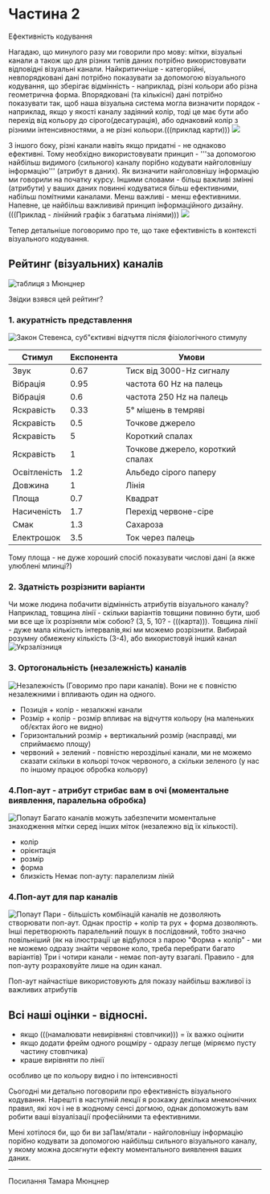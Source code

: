 # Частина 2
Ефективність кодування

Нагадаю, що минулого разу ми говорили про мову: мітки, візуальні канали  а також що для різних типів даних потрібно використовувати відповідні візуальні канали. Найкритичніше - категорійні, невпорядковані дані потрібно показувати за допомогою візуального кодування, що зберігає відмінність - наприклад, різні кольори або різна геометрична форма. Впорядковані (та кількісні) дані потрібно показувати так, щоб наша візуальна система могла визначити порядок - наприклад, якщо у якості каналу задіяний колір, тоді це має бути або перехід від кольору до сірого(десатурація), або однаковий колір з різними інтенсивностями, а не різні кольори.(((приклад карти))) ![](figures/week02/fig_01_16.png)   

З іншого боку, різні канали навіть якщо придатні - не однаково ефективні. Тому необхідно використовувати принцип - '''за допомогою найбільш видимого (сильного) каналу порібно кодувати найголовнішу інформацію''' (атрибут в даних). Як визначити найголовнішу інформацію ми говорили на початку курсу. Іншими словами - більш важливі змінні (атрибути) у ваших даних повинні кодуватися більш ефективними, набільш помітними каналами. Менш важливі - менш ефективними. Напевне, це найбільш важлививй принцип інформаційного дизайну. (((Приклад - лінійний графік з багатьма лініями))) ![](figures/week02/fig_02_01.png) 

Тепер детальніше поговоримо про те, що таке ефективність в контексті візуального кодування.

## Рейтинг (візуальних) каналів
![таблиця з Мюнцнер](figures/week02/fig_02_02.png) 


Звідки взявся цей рейтинг?

### 1. акуратність представлення
![Закон Стевенса, суб"єктивні відчуття після фізіологічного стимулу ](figures/week02/fig_02_03.png)  

Стимул|Експонента|Умови
---|---|---
Звук| 	0.67 | Тиск від 3000-Hz сигналу
Вібрація|0.95| частота 60 Hz на палець
Вібрація|0.6|частота 250 Hz на палець
Яскравість|0.33|5° мішень в темряві
Яскравість|0.5|Точкове джерело
Яскравість|5|Короткий спалах
Яскравість|1|Точкове джерело, короткий спалах
Освітленість|1.2|Альбедо сірого паперу 
Довжина| 1| Лінія
Площа|0.7|Квадрат
Насиченість|1.7|Перехід червоне-сіре
Смак|1.3|Сахароза
Електрошок|3.5|Ток через палець

Тому площа - не дуже хороший спосіб показувати числові дані (а якже улюблені млинці?)

### 2. Здатність розрізнити варіанти
Чи може людина побачити відмінність атрибутів візуального каналу? Наприклад, товщина лінії - скільки варіантів товщини повинно бути, шоб ми все ще їх розрізняли між собою? (3, 5, 10? - (((карта))). Товщина лінії - дуже мала кількість інтервалів,які ми можемо розрізнити. Вибирай розумну обмежену кількість (3-4), або використовуй інший канал
![Укрзалізниця](figures/week02/fig_01_17.png)  

### 3. Ортогональність (незалежність) каналів


![Незалежність](figures/week02/fig_02_04.png)
(Говоримо про пари каналів). Вони не є повністю незалежними і впливають один на одного. 
* Позиція + колір - незалкжні канали
* Розмір + колір - розмір впливає на відчуття кольору (на маленьких об/єктах його не видно)
* Горизонтальний розмір + вертикальний розмір (насправді, ми сприймаємо площу)
* червоний + зелений - повністю нероздільні канали, ми не можемо сказати скільки в кольорі точок червоного, а скільки зеленого (у нас по іншому працює обробка кольору)

### 4.Поп-аут - атрибут стрибає вам в очі (моментальне виявлення, паралельна обробка)
![Попаут](figures/week02/fig_02_05.png)
Багато каналів можуть забезпечити моментальне знаходження мітки серед інших міток (незалежно від їх кількості).
* колір
* орієнтація
* розмір
* форма
* близкість
Немає поп-ауту: паралелизм ліній


### 4.Поп-аут для пар каналів
![Попаут](figures/week02/fig_02_06.png)
Пари - більшість комбінацій каналів не дозволяють створювати поп-аут. Однак простір + колір та рух + форма дозволяють. Інші перетворюють паралельний пошук в послідовний, тобто значно повільніший (як на ілюстрації це відбулося з парою "Форма + колір" - ми не можемо одразу знайти червоне коло, треба перебрати багато варіантів)
Три і чотири канали - немає поп-ауту взагалі. Правило - для поп-ауту розраховуйте лише на один канал.


Поп-аут найчастіше використовують для показу найбільш важливої із важливих атрибутів 

## Всі наші оцінки - відносні. 
- якщо (((намалювати невирівняні стовпчики))) = їх важко оцінити
- якщо додати фрейм одного рощміру - одразу легще (міряємо пусту частину стовпчика)
- краше вирівняти по лінії

особливо це по кольору видно і по інтенсивності

Сьогодні ми детально поговорили про ефективність візуального кодування. 
Нарешті в наступній лекції я розкажу декілька мнемонічних правил, які хоч і не в жодному сенсі догмою, однак допоможуть вам робити ваші візуалізації професійними та ефективними.

Мені хотілося би, що би ви заПам/ятали - найголовнішу інформацію порібно кодувати за допомогою найбільш сильного візуального каналу, у якому можна досягнути ефекту моментального виявлення ваших даних.    






***

Посилання
Тамара Мюнцнер
